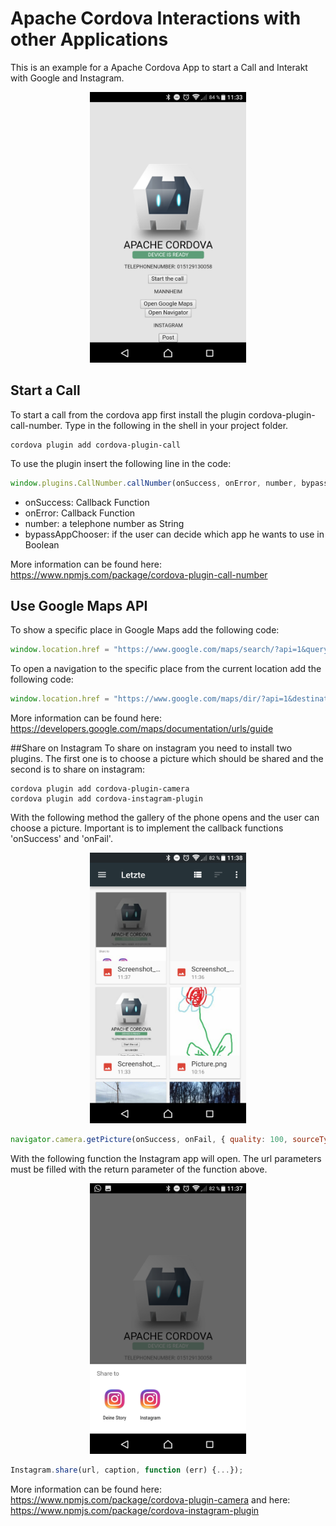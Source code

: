 # Apache Cordova Interactions with other Applications
This is an example for a Apache Cordova App to start a Call and Interakt with Google and Instagram.

<p align="center">
  <img src="/img/Overview.png" width="250" height="433"/>
</p>

## Start a Call
To start a call from the cordova app first install the plugin cordova-plugin-call-number.
Type in the following in the shell in your project folder.


```{r, engine='bash', count_lines}
cordova plugin add cordova-plugin-call 
```

To use the plugin insert the following line in the code:

```js
window.plugins.CallNumber.callNumber(onSuccess, onError, number, bypassAppChooser);
```
* onSuccess: Callback Function 
* onError: Callback Function
* number: a telephone number as String
* bypassAppChooser: if the user can decide which app he wants to use in Boolean

More information can be found here: https://www.npmjs.com/package/cordova-plugin-call-number

## Use Google Maps API
To show a specific place in Google Maps add the following code:

```js
window.location.href = "https://www.google.com/maps/search/?api=1&query=place";
```

To open a navigation to the specific place from the current location add the following code:

```js
window.location.href = "https://www.google.com/maps/dir/?api=1&destination=place";
```

More information can be found here: https://developers.google.com/maps/documentation/urls/guide

##Share on Instagram
To share on instagram you need to install two plugins. The first one is to choose a picture which should be shared and the second is to share on instagram:

```{r, engine='bash', count_lines}
cordova plugin add cordova-plugin-camera
cordova plugin add cordova-instagram-plugin 
```

With the following method the gallery of the phone opens and the user can choose a picture.
Important is to implement the callback functions 'onSuccess' and 'onFail'.
<p align="center">
  <img src="/img/Gallary.png" width="250" height="433"/>
</p>

```js
navigator.camera.getPicture(onSuccess, onFail, { quality: 100, sourceType: Camera.PictureSourceType.PHOTOLIBRARY, destinationType: Camera.DestinationType.DATA_URL, encodingType: Camera.EncodingType.JPEG});
```

With the following function the Instagram app will open. The url parameters must be filled with the return parameter of the function above.
<p align="center">
  <img src="/img/Instagram.png" width="250" height="433"/>
</p>

```js
Instagram.share(url, caption, function (err) {...});
```
More information can be found here: https://www.npmjs.com/package/cordova-plugin-camera
and here: https://www.npmjs.com/package/cordova-instagram-plugin

